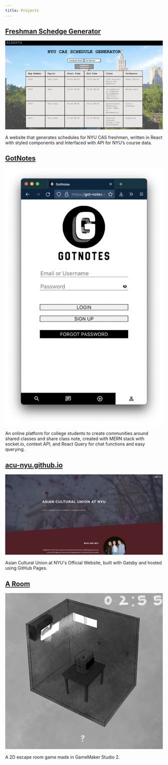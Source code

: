 ```yaml
---
title: Projects
---
```


<section>
  <h2>
    <a
      href="https://bugs-nyu.github.io/freshman-schedge-generator/"
      target="_blank"
      >Freshman Schedge Generator</a
    >
  </h2>
  <span class="image main">
    <img src="/assets/images/Alberta.png" alt="" />
  </span>
  <p>
    A website that generates schedules for NYU CAS freshmen, written in React
    with styled components and Interfaced with API for NYU’s course data.
  </p>

  <h2>
    <a href="https://got-notes.com/" target="_blank">GotNotes</a>
  </h2>
  <span class="image main">
    <img src="/assets/images/GotNotes.png" alt="" />
  </span>
  <p>
    An online platform for college students to create communities around shared
    classes and share class note, created with MERN stack with socket.io,
    context API, and React Query for chat functions and easy querying.
  </p>

  <h2>
    <a href="https://acu-nyu.github.io/" target="_blank">acu-nyu.github.io</a>
  </h2>
  <span class="image main">
    <img src="/assets/images/acu-nyu.png" alt="" />
  </span>
  <p>
    Asian Cultural Union at NYU's Official Website, built with Gatsby and hosted
    using GitHub Pages.
  </p>

  <h2>
    <a href="https://ecabreja623.itch.io/a-room" target="_blank">A Room</a>
  </h2>
  <span class="image main">
    <img src="/assets/images/a-room.png" alt="" />
  </span>
  <p>A 2D escape room game made in GameMaker Studio 2.</p>
</section>
